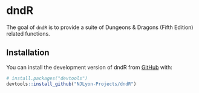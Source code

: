 
<!-- README.md is generated from README.Rmd. Please edit that file -->

# dndR

<!-- badges: start -->
<!-- badges: end -->

The goal of `dndR` is to provide a suite of Dungeons & Dragons (Fifth
Edition) related functions.

## Installation

You can install the development version of dndR from
[GitHub](https://github.com/) with:

``` r
# install.packages("devtools")
devtools::install_github("NJLyon-Projects/dndR")
```
